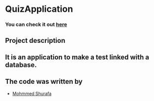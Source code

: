 # QuizApplication

### You can check it out [here](https://mohammedshorafa.github.io/QuizApplication/)

## Project description

## It is an application to make a test linked with a database.

## The code was written by

- [Mohmmed Shurafa](https://github.com/MohammedShorafa)
